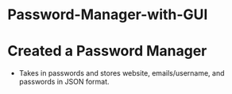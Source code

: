 # Password-Manager-with-GUI

# Created a Password Manager
- Takes in passwords and stores website, emails/username, and passwords in JSON format.
